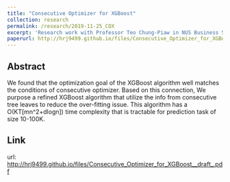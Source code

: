 ```yaml
---
title: "Consecutive Optimizer for XGBoost"
collection: research
permalink: /research/2019-11-25_COX
excerpt: 'Research work with Professor Teo Chung-Piaw in NUS Business School. We found that the optimization goal of the XGBoost algorithm well matches the conditions of consecutive optimizer. Based on this connection, We purpose a refined XGBoost algorithm that utilize the info from consecutive tree leaves to reduce the over-fitting issue. This algorithm has a O(KT[mn^2+dlogn]) time complexity that is tractable for prediction task of size 10-100K. '
paperurl: http://hrj9499.github.io/files/Consecutive_Optimizer_for_XGBoost__draft_.pdf
---
```



## Abstract
We found that the optimization goal of the XGBoost algorithm well matches the conditions of consecutive optimizer. Based on this connection, We purpose a refined XGBoost algorithm that utilize the info from consecutive tree leaves to reduce the over-fitting issue. This algorithm has a O(KT[mn^2+dlogn]) time complexity that is tractable for prediction task of size 10-100K. 

## Link
url: http://hrj9499.github.io/files/Consecutive_Optimizer_for_XGBoost__draft_.pdf
